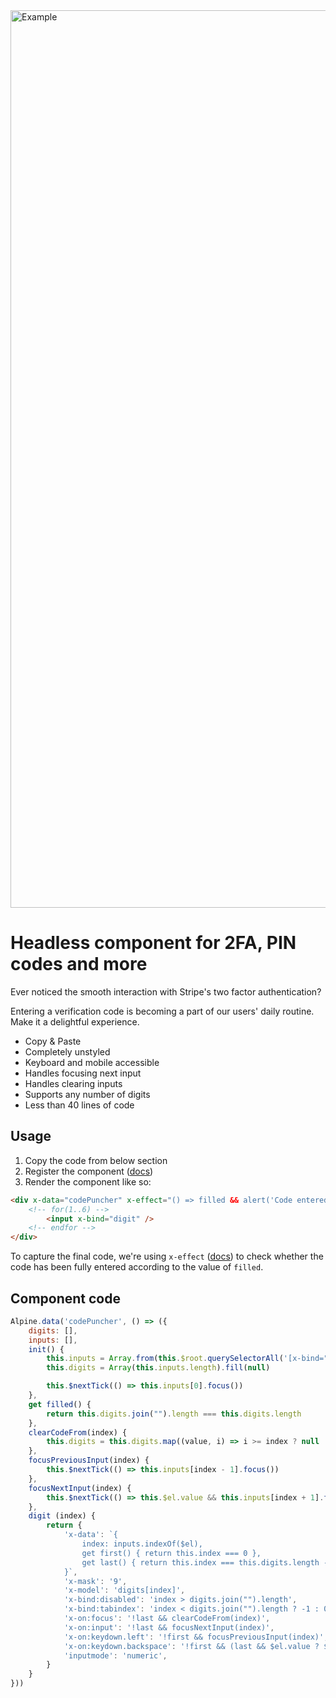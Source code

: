 <img width="1436" alt="Example" src="https://github.com/ganyicz/alpinejs-codepuncher/assets/3823354/5d73eb3d-45fb-4249-83de-7c2baca276eb">

# Headless component for 2FA, PIN codes and more
Ever noticed the smooth interaction with Stripe's two factor authentication?

Entering a verification code is becoming a part of our users' daily routine. Make it a delightful experience.

* Copy & Paste
* Completely unstyled
* Keyboard and mobile accessible
* Handles focusing next input
* Handles clearing inputs
* Supports any number of digits
* Less than 40 lines of code


## Usage

1. Copy the code from below section
2. Register the component ([docs](https://alpinejs.dev/globals/alpine-data))
3. Render the component like so:

```html
<div x-data="codePuncher" x-effect="() => filled && alert('Code entered')">
    <!-- for(1..6) -->
        <input x-bind="digit" />
    <!-- endfor -->
</div>
```

To capture the final code, we're using `x-effect` ([docs](https://alpinejs.dev/directives/effect)) to check whether the code has been fully entered according to the value of `filled`.

## Component code

```javascript
Alpine.data('codePuncher', () => ({
    digits: [],
    inputs: [],
    init() {
        this.inputs = Array.from(this.$root.querySelectorAll('[x-bind="digit"]'));
        this.digits = Array(this.inputs.length).fill(null)

        this.$nextTick(() => this.inputs[0].focus())
    },
    get filled() {
        return this.digits.join("").length === this.digits.length
    },
    clearCodeFrom(index) {
        this.digits = this.digits.map((value, i) => i >= index ? null : value)
    },
    focusPreviousInput(index) {
        this.$nextTick(() => this.inputs[index - 1].focus())
    },
    focusNextInput(index) {
        this.$nextTick(() => this.$el.value && this.inputs[index + 1].focus())
    },
    digit (index) {
        return {
            'x-data': `{
                index: inputs.indexOf($el),
                get first() { return this.index === 0 },
                get last() { return this.index === this.digits.length - 1 },
            }`,
            'x-mask': '9',
            'x-model': 'digits[index]',
            'x-bind:disabled': 'index > digits.join("").length',
            'x-bind:tabindex': 'index < digits.join("").length ? -1 : 0',
            'x-on:focus': '!last && clearCodeFrom(index)',
            'x-on:input': '!last && focusNextInput(index)',
            'x-on:keydown.left': '!first && focusPreviousInput(index)',
            'x-on:keydown.backspace': '!first && (last && $el.value ? $el.value = null : focusPreviousInput(index))',
            'inputmode': 'numeric',
        }
    }
}))
```
